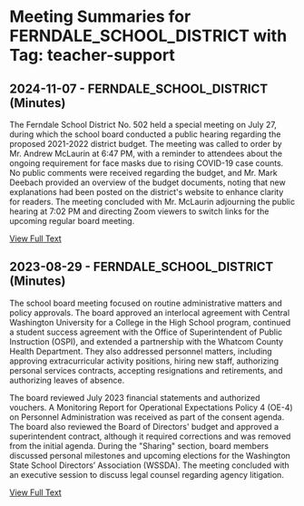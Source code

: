 # Meeting Summaries for FERNDALE_SCHOOL_DISTRICT with Tag: teacher-support

## 2024-11-07 - FERNDALE_SCHOOL_DISTRICT (Minutes)

The Ferndale School District No. 502 held a special meeting on July 27, during which the school board conducted a public hearing regarding the proposed 2021-2022 district budget. The meeting was called to order by Mr. Andrew McLaurin at 6:47 PM, with a reminder to attendees about the ongoing requirement for face masks due to rising COVID-19 case counts. No public comments were received regarding the budget, and Mr. Mark Deebach provided an overview of the budget documents, noting that new explanations had been posted on the district's website to enhance clarity for readers. The meeting concluded with Mr. McLaurin adjourning the public hearing at 7:02 PM and directing Zoom viewers to switch links for the upcoming regular board meeting.

[View Full Text](https://raw.githubusercontent.com/VoronoiPerspectives/WashingtonStateSchoolBoardExplorer/refs/heads/main/data/countries/usa/states/wa/counties/whatcom/school_boards/ferndale_school_district/2024/2024-11-07-minutes.txt)

## 2023-08-29 - FERNDALE_SCHOOL_DISTRICT (Minutes)

The school board meeting focused on routine administrative matters and policy approvals.  The board approved an interlocal agreement with Central Washington University for a College in the High School program, continued a student success agreement with the Office of Superintendent of Public Instruction (OSPI), and extended a partnership with the Whatcom County Health Department. They also addressed personnel matters, including approving extracurricular activity positions, hiring new staff, authorizing personal services contracts, accepting resignations and retirements, and authorizing leaves of absence.  

The board reviewed July 2023 financial statements and authorized vouchers. A Monitoring Report for Operational Expectations Policy 4 (OE-4) on Personnel Administration was received as part of the consent agenda. The board also reviewed the Board of Directors' budget and approved a superintendent contract, although it required corrections and was removed from the initial agenda. During the "Sharing" section, board members discussed personal milestones and upcoming elections for the Washington State School Directors’ Association (WSSDA). The meeting concluded with an executive session to discuss legal counsel regarding agency litigation.

[View Full Text](https://raw.githubusercontent.com/VoronoiPerspectives/WashingtonStateSchoolBoardExplorer/refs/heads/main/data/countries/usa/states/wa/counties/whatcom/school_boards/ferndale_school_district/2023/2023-08-29-minutes.txt)

